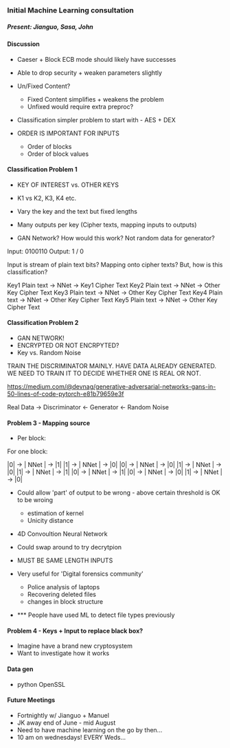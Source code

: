 ### Initial Machine Learning consultation
##### Present: Jianguo, Sasa, John

#### Discussion

- Caeser + Block ECB mode should likely have successes
- Able to drop security + weaken parameters slightly
- Un/Fixed Content?
    - Fixed Content simplifies + weakens the problem
    - Unfixed would require extra preproc?

- Classification simpler problem to start with - AES + DEX

- ORDER IS IMPORTANT FOR INPUTS
    - Order of blocks
    - Order of block values

#### Classification Problem 1

- KEY OF INTEREST vs. OTHER KEYS
- K1 vs K2, K3, K4 etc.
- Vary the key and the text but fixed lengths
- Many outputs per key (Cipher texts, mapping inputs to outputs)

- GAN Network? How would this work? Not random data for generator?

Input: 0100110
Output: 1 / 0

Input is stream of plain text bits?
Mapping onto cipher texts?
But, how is this classification?

Key1 Plain text -> NNet -> Key1 Cipher Text
Key2 Plain text -> NNet -> Other Key Cipher Text
Key3 Plain text -> NNet -> Other Key Cipher Text
Key4 Plain text -> NNet -> Other Key Cipher Text
Key5 Plain text -> NNet -> Other Key Cipher Text




#### Classification Problem 2

- GAN NETWORK!
- ENCRYPTED OR NOT ENCRPYTED?
- Key vs. Random Noise

TRAIN THE DISCRIMINATOR MAINLY. 
HAVE DATA ALREADY GENERATED.
WE NEED TO TRAIN IT TO DECIDE WHETHER ONE IS REAL OR NOT.

https://medium.com/@devnag/generative-adversarial-networks-gans-in-50-lines-of-code-pytorch-e81b79659e3f

Real Data -> Discriminator <- Generator <- Random Noise


#### Problem 3 - Mapping source

- Per block:

For one block:

|0| -> | NNet | -> |1|
|1| -> | NNet | -> |0|
|0| -> | NNet | -> |0|
|1| -> | NNet | -> |0|
|1| -> | NNet | -> |1|
|0| -> | NNet | -> |1|
|0| -> | NNet | -> |0|
|1| -> | NNet | -> |0|

- Could allow 'part' of output to be wrong - above certain threshold is OK to be wroing
    - estimation of kernel
    - Unicity distance

- 4D Convoultion Neural Network
- Could swap around to try decrytpion
- MUST BE SAME LENGTH INPUTS

- Very useful for 'Digital forensics community'
    - Police analysis of laptops
    - Recovering deleted files
    - changes in block structure

-  *** People have used ML to detect file types previously

#### Problem 4 - Keys + Input to replace black box?

- Imagine have a brand new cryptosystem
- Want to investigate how it works


#### Data gen

- python OpenSSL

#### Future Meetings

- Fortnightly w/ Jianguo + Manuel
- JK away end of June - mid August
- Need to have machine learning on the go by then...
- 10 am on wednesdays! EVERY Weds...

